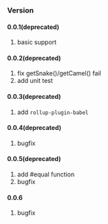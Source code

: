 ### Version

#### 0.0.1(deprecated)
1. basic support

#### 0.0.2(deprecated)
1. fix getSnake()/getCamel() fail
1. add unit test

#### 0.0.3(deprecated)
1. add `rollup-plugin-babel`

#### 0.0.4(deprecated)
1. bugfix

#### 0.0.5(deprecated)
1. add #equal function
1. bugfix

#### 0.0.6
1. bugfix